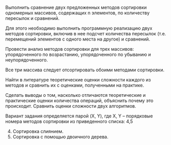 Выполнить сравнение двух предложенных методов сортировки одномерных массивов, содержащих n элементов, по количеству пересылок и сравнений.

Для этого необходимо выполнить программную реализацию двух методов сортировки, включив в нее подсчет количества пересылок (т.е. перемещений элементов с одного места на другое) и сравнений.

Провести анализ методов сортировки для трех массивов: упорядоченного по возрастанию, упорядоченного по убыванию и неупорядоченного.

Все три массива следует отсортировать обоими методами сортировки.

Найти в литературе теоретические оценки сложности каждого из методов и сравнить их с оценками, полученными на практике.

Сделать выводы о том, насколько отличаются теоретические и практические оценки количества операций, объяснить почему это происходит. Сравнить оценки сложности двух алгоритмов.

Вариант задания определяется парой (X, Y), где X, Y – порядковые номера методов сортировки из приведенного списка: 4,5

4. Сортировка слиянием.
5. Сортировка с помощью двоичного дерева.
